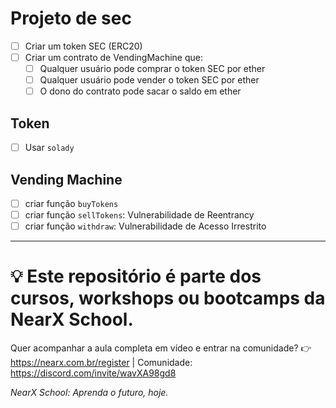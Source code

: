 # Projeto de sec

- [ ] Criar um token SEC (ERC20)
- [ ] Criar um contrato de VendingMachine que:
    - [ ] Qualquer usuário pode comprar o token SEC por ether
    - [ ] Qualquer usuário pode vender o token SEC por ether
    - [ ] O dono do contrato pode sacar o saldo em ether

## Token

- [ ] Usar `solady`

## Vending Machine

- [ ] criar função `buyTokens`
- [ ] criar função `sellTokens`: Vulnerabilidade de Reentrancy
- [ ] criar função `withdraw`: Vulnerabilidade de Acesso Irrestrito

---

# 💡 Este repositório é parte dos cursos, workshops ou bootcamps da NearX School.

Quer acompanhar a aula completa em vídeo e entrar na comunidade? 
👉 https://nearx.com.br/register | Comunidade: https://discord.com/invite/wavXA98gd8

_NearX School: Aprenda o futuro, hoje._
